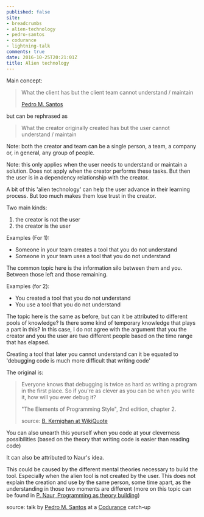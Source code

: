 ```yaml
---
published: false
site:
- breadcrumbs
- alien-technology
- pedro-santos
- codurance
- lightning-talk
comments: true
date: 2016-10-25T20:21:01Z
title: Alien technology
---
```


Main concept:

> What the client has but the client team cannot understand / maintain
> 
> [Pedro M. Santos][pedromsantos]

but can be rephrased as

> What the creator originally created has but the user cannot understand / maintain

Note: both the creator and team can be a single person, a team, a company or, in general, any group of people.

Note: this only applies when the user needs to understand or maintain a solution. Does not apply when the creator performs these tasks. But then the user is in a dependency relationship with the creator.

A bit of this 'alien technology' can help the user advance in their learning process. But too much makes them lose trust in the creator.

Two main kinds: 

  1. the creator is not the user
  1. the creator is the user

Examples (For 1):

  * Someone in your team creates a tool that you do not understand
  * Someone in your team uses a tool that you do not understand

The common topic here is the information silo between them and you. Between those left and those remaining.

Examples (for 2):

  * You created a tool that you do not understand
  * You use a tool that you do not understand

The topic here is the same as before, but can it be attributed to different pools of knowledge? Is there some kind of temporary knowledge that plays a part in this? In this case, I do not agree with the argument that you the creator and you the user are two different people based on the time range that has elapsed.

Creating a tool that later you cannot understand can it be equated to 'debugging code is much more difficult that writing code'

The original is:

> Everyone knows that debugging is twice as hard as writing a program in the first place. So if you're as clever as you can be when you write it, how will you ever debug it?
>
> "The Elements of Programming Style", 2nd edition, chapter 2.
>
> source: [B. Kernighan at WikiQuote](https://en.wikiquote.org/wiki/Brian_Kernighan)

You can also unearth this yourself when you code at your cleverness possibilities (based on the theory that writing code is easier than reading code)


It can also be attributed to Naur's idea.

This could be caused by the different mental theories necessary to build the tool. Especially when the alien tool is not created by the user. This does not explain the creation and use by the same person, some time apart, as the understanding in those two moments are different (more on this topic can be found in [P. Naur, Programming as theory building][naur])

source: talk by [Pedro M. Santos][pedromsantos] at a [Codurance][codurance] catch-up


[naur]: http://pages.cs.wisc.edu/~remzi/Naur.pdf
[pedromsantos]: https://twitter.com/pedromsantos
[codurance]: https://twitter.com/codurance

